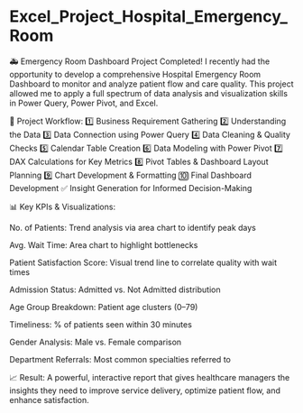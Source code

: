 # Excel_Project_Hospital_Emergency_Room


🚑 Emergency Room Dashboard Project Completed!
I recently had the opportunity to develop a comprehensive Hospital Emergency Room Dashboard to monitor and analyze patient flow and care quality. This project allowed me to apply a full spectrum of data analysis and visualization skills in Power Query, Power Pivot, and Excel.

📌 Project Workflow:
1️⃣ Business Requirement Gathering
2️⃣ Understanding the Data
3️⃣ Data Connection using Power Query
4️⃣ Data Cleaning & Quality Checks
5️⃣ Calendar Table Creation
6️⃣ Data Modeling with Power Pivot
7️⃣ DAX Calculations for Key Metrics
8️⃣ Pivot Tables & Dashboard Layout Planning
9️⃣ Chart Development & Formatting
🔟 Final Dashboard Development
✅ Insight Generation for Informed Decision-Making

📊 Key KPIs & Visualizations:

No. of Patients: Trend analysis via area chart to identify peak days

Avg. Wait Time: Area chart to highlight bottlenecks

Patient Satisfaction Score: Visual trend line to correlate quality with wait times

Admission Status: Admitted vs. Not Admitted distribution

Age Group Breakdown: Patient age clusters (0–79)

Timeliness: % of patients seen within 30 minutes

Gender Analysis: Male vs. Female comparison

Department Referrals: Most common specialties referred to

📈 Result: A powerful, interactive report that gives healthcare managers the insights they need to improve service delivery, optimize patient flow, and enhance satisfaction.

